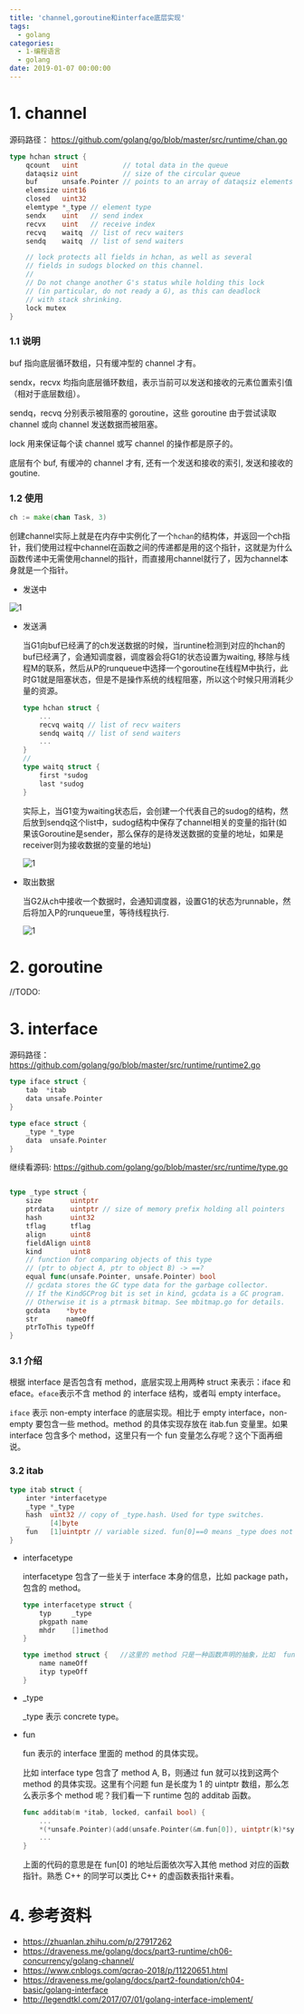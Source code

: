 ```yaml
---
title: 'channel,goroutine和interface底层实现'
tags:
  - golang
categories:
  - 1-编程语言
  - golang
date: 2019-01-07 00:00:00
---
```


# 1. channel 

源码路径： https://github.com/golang/go/blob/master/src/runtime/chan.go

```go
type hchan struct {
	qcount   uint           // total data in the queue
	dataqsiz uint           // size of the circular queue
	buf      unsafe.Pointer // points to an array of dataqsiz elements
	elemsize uint16
	closed   uint32
	elemtype *_type // element type
	sendx    uint   // send index
	recvx    uint   // receive index
	recvq    waitq  // list of recv waiters
	sendq    waitq  // list of send waiters

	// lock protects all fields in hchan, as well as several
	// fields in sudogs blocked on this channel.
	//
	// Do not change another G's status while holding this lock
	// (in particular, do not ready a G), as this can deadlock
	// with stack shrinking.
	lock mutex
}
```

<!-- more -->

### 1.1 说明

buf 指向底层循环数组，只有缓冲型的 channel 才有。

sendx，recvx 均指向底层循环数组，表示当前可以发送和接收的元素位置索引值（相对于底层数组）。

sendq，recvq 分别表示被阻塞的 goroutine，这些 goroutine 由于尝试读取 channel 或向 channel 发送数据而被阻塞。

lock 用来保证每个读 channel 或写 channel 的操作都是原子的。

底层有个 buf, 有缓冲的 channel 才有, 还有一个发送和接收的索引, 发送和接收的 goutine.

### 1.2 使用

```go
ch := make(chan Task, 3)
```

创建channel实际上就是在内存中实例化了一个`hchan`的结构体，并返回一个ch指针，我们使用过程中channel在函数之间的传递都是用的这个指针，这就是为什么函数传递中无需使用channel的指针，而直接用channel就行了，因为channel本身就是一个指针。

+ 发送中

![1](channel,goroutine和interface底层实现/1.gif)



+ 发送满

  当G1向buf已经满了的ch发送数据的时候，当runtine检测到对应的hchan的buf已经满了，会通知调度器，调度器会将G1的状态设置为waiting, 移除与线程M的联系，然后从P的runqueue中选择一个goroutine在线程M中执行，此时G1就是阻塞状态，但是不是操作系统的线程阻塞，所以这个时候只用消耗少量的资源。

  ```go
  type hchan struct { 
      ... 
      recvq waitq // list of recv waiters 
      sendq waitq // list of send waiters 
      ... 
  } 
  // 
  type waitq struct { 
      first *sudog 
      last *sudog 
  } 
  ```

  实际上，当G1变为waiting状态后，会创建一个代表自己的sudog的结构，然后放到sendq这个list中，sudog结构中保存了channel相关的变量的指针(如果该Goroutine是sender，那么保存的是待发送数据的变量的地址，如果是receiver则为接收数据的变量的地址)

  ![1](channel,goroutine和interface底层实现/2.png)

+ 取出数据

  当G2从ch中接收一个数据时，会通知调度器，设置G1的状态为runnable，然后将加入P的runqueue里，等待线程执行.

  ![1](channel,goroutine和interface底层实现/3.png)



# 2. goroutine

//TODO:

# 3. interface

源码路径： https://github.com/golang/go/blob/master/src/runtime/runtime2.go

```go
type iface struct {
	tab  *itab
	data unsafe.Pointer
}

type eface struct {
	_type *_type
	data  unsafe.Pointer
}
```

继续看源码: https://github.com/golang/go/blob/master/src/runtime/type.go

```go

type _type struct {
	size       uintptr
	ptrdata    uintptr // size of memory prefix holding all pointers
	hash       uint32
	tflag      tflag
	align      uint8
	fieldAlign uint8
	kind       uint8
	// function for comparing objects of this type
	// (ptr to object A, ptr to object B) -> ==?
	equal func(unsafe.Pointer, unsafe.Pointer) bool
	// gcdata stores the GC type data for the garbage collector.
	// If the KindGCProg bit is set in kind, gcdata is a GC program.
	// Otherwise it is a ptrmask bitmap. See mbitmap.go for details.
	gcdata    *byte
	str       nameOff
	ptrToThis typeOff
}
```



### 3.1 介绍

根据 interface 是否包含有 method，底层实现上用两种 struct 来表示：iface 和 eface。`eface`表示不含 method 的 interface 结构，或者叫 empty interface。

`iface` 表示 non-empty interface 的底层实现。相比于 empty interface，non-empty 要包含一些 method。method 的具体实现存放在 itab.fun 变量里。如果 interface 包含多个 method，这里只有一个 fun 变量怎么存呢？这个下面再细说。



### 3.2 itab

```go
type itab struct {
	inter *interfacetype
	_type *_type
	hash  uint32 // copy of _type.hash. Used for type switches.
	_     [4]byte
	fun   [1]uintptr // variable sized. fun[0]==0 means _type does not implement inter.
}
```

+ interfacetype

   interfacetype 包含了一些关于 interface 本身的信息，比如 package path，包含的 method。

  ```go
  type interfacetype struct {
      typ     _type
      pkgpath name
      mhdr    []imethod
  }

  type imethod struct {   //这里的 method 只是一种函数声明的抽象，比如  func Print() error
      name nameOff
      ityp typeOff
  }
  ```

+ _type 

  _type 表示 concrete type。

+ fun

  fun 表示的 interface 里面的 method 的具体实现。

  比如 interface type 包含了 method A, B，则通过 fun 就可以找到这两个 method 的具体实现。这里有个问题 fun 是长度为 1 的 uintptr 数组，那么怎么表示多个 method 呢？我们看一下 runtime 包的 additab 函数。

  ```go
  func additab(m *itab, locked, canfail bool) {
      ...
      *(*unsafe.Pointer)(add(unsafe.Pointer(&m.fun[0]), uintptr(k)*sys.PtrSize)) = ifn
      ...
  }
  ```

  上面的代码的意思是在 fun[0] 的地址后面依次写入其他 method 对应的函数指针。熟悉 C++ 的同学可以类比 C++ 的虚函数表指针来看。

# 4. 参考资料

+ https://zhuanlan.zhihu.com/p/27917262
+ https://draveness.me/golang/docs/part3-runtime/ch06-concurrency/golang-channel/
+ https://www.cnblogs.com/qcrao-2018/p/11220651.html
+ https://draveness.me/golang/docs/part2-foundation/ch04-basic/golang-interface
+ http://legendtkl.com/2017/07/01/golang-interface-implement/
